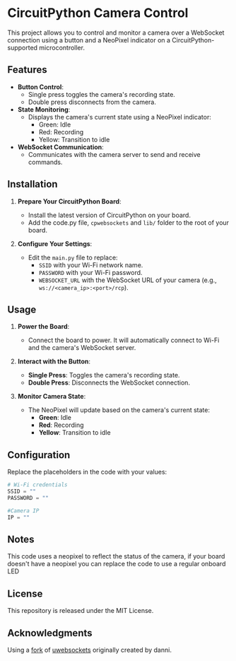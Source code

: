 # CircuitPython Camera Control

This project allows you to control and monitor a camera over a WebSocket connection using a button and a NeoPixel indicator on a CircuitPython-supported microcontroller.

## Features

- **Button Control**: 
  - Single press toggles the camera's recording state.
  - Double press disconnects from the camera.
- **State Monitoring**:
  - Displays the camera's current state using a NeoPixel indicator:
    - Green: Idle
    - Red: Recording
    - Yellow: Transition to idle
- **WebSocket Communication**:
  - Communicates with the camera server to send and receive commands.

## Installation

1. **Prepare Your CircuitPython Board**:
   - Install the latest version of CircuitPython on your board.
   - Add the code.py file, `cpwebsockets` and `lib/` folder to the root of your board. 

2. **Configure Your Settings**:
   - Edit the `main.py` file to replace:
     - `SSID` with your Wi-Fi network name.
     - `PASSWORD` with your Wi-Fi password.
     - `WEBSOCKET_URL` with the WebSocket URL of your camera (e.g., `ws://<camera_ip>:<port>/rcp`).

## Usage

1. **Power the Board**:
   - Connect the board to power. It will automatically connect to Wi-Fi and the camera's WebSocket server.

2. **Interact with the Button**:
   - **Single Press**: Toggles the camera's recording state.
   - **Double Press**: Disconnects the WebSocket connection.

3. **Monitor Camera State**:
   - The NeoPixel will update based on the camera's current state:
     - **Green**: Idle
     - **Red**: Recording
     - **Yellow**: Transition to idle

## Configuration

Replace the placeholders in the code with your values:

```python
# Wi-Fi credentials
SSID = ""
PASSWORD = ""

#Camera IP
IP = ""
```

## Notes

This code uses a neopixel to reflect the status of the camera, if your board doesn't have a neopixel you can replace the code to use a regular onboard LED

## License

This repository is released under the MIT License.

## Acknowledgments

Using a [fork](https://github.com/intGus/cpwebsockets) of [uwebsockets](https://github.com/danni/uwebsockets) originally created by danni.
